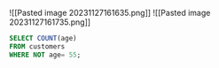 ![[Pasted image 20231127161635.png]]
![[Pasted image 20231127161735.png]]

```sql
SELECT COUNT(age)
FROM customers
WHERE NOT age= 55;
```